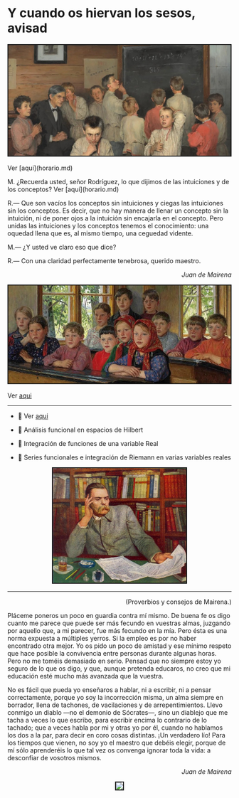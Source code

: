 # Y cuando os hiervan los sesos, avisad<br/>

<p align="center">
<img src="docencia_1.jpg" width="500"  class="center"  border="2">
</p>
Ver [aqui](horario.md)


<p>
M. ¿Recuerda usted, señor Rodríguez, lo que dijimos de las intuiciones y de los conceptos? Ver [aqui](horario.md)
</p>
  
<p>
R.— Que son vacíos los conceptos sin intuiciones y ciegas las intuiciones sin los conceptos. Es decir, que no hay manera de llenar un concepto sin la intuición, ni de poner ojos a la intuición sin encajarla en el concepto. Pero unidas las intuiciones y los conceptos tenemos el conocimiento: una oquedad llena que es, al mismo tiempo, una ceguedad vidente.</p>

<p>
M.— ¿Y usted ve claro eso que dice?

<p>  
R.— Con una claridad perfectamente tenebrosa, querido maestro.
</p>

<p>
<div align="right">
<em>Juan de Mairena</em>
</div>
</p>

<p align="center">
 <img src="docencia_2.jpg" width="500"  class="center"  border="2">
</p>

Ver [aqui](horario.md)

<hr size="16px" color="black" />

- 📎 Ver [aqui](horario.md)

- 📎 Análisis funcional en espacios de Hilbert<br/>

- 📎 Integración de funciones de una variable Real<br/>

- 📎 Series funcionales e integración de Riemann en varias variables reales<br/>


<p align="center">
 <img src="apuntes_manuscritos.jpg" width="300"  class="center"  border="2">
</p>

<hr size="16px" color="black" />

<p>
<div align="right">
(Proverbios y consejos de Mairena.)
</div>
</p>

<p>Pláceme poneros un poco en guardia contra mí mismo. De buena fe os digo cuanto me parece que puede ser más fecundo en vuestras almas, juzgando por aquello que, a mi parecer, fue más fecundo en la mía. Pero ésta es una norma expuesta a múltiples yerros. Si la empleo es por no haber encontrado otra mejor. Yo os pido un poco de amistad y ese mínimo respeto que hace posible la convivencia entre personas durante algunas horas. Pero no me toméis demasiado en serio. Pensad que no siempre estoy yo seguro de lo que os digo, y que, aunque pretenda educaros, no creo que mi educación esté mucho más avanzada que la vuestra.

<p>No es fácil que pueda yo enseñaros a hablar, ni a escribir, ni a pensar correctamente, porque yo soy la incorrección misma, un alma siempre en borrador, llena de tachones, de vacilaciones y de arrepentimientos. Llevo conmigo un diablo —no el demonio de Sócrates—, sino un diablejo que me tacha a veces lo que escribo, para escribir encima lo contrario de lo tachado; que a veces habla por mi y otras yo por él, cuando no hablamos los dos a la par, para decir en coro cosas distintas. ¡Un verdadero lío! Para los tiempos que vienen, no soy yo el maestro que debéis elegir, porque de mí sólo aprenderéis lo que tal vez os convenga ignorar toda la vida: a desconfiar de vosotros mismos.
</p>
   
<p>
<div align="right">
<em>Juan de Mairena</em>
</div>
</p>

<p align="center">
 <img src="nostalgia.jpg" width="350"  class="center"  border="2">
</p>
